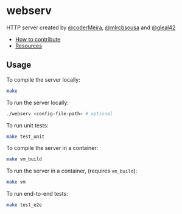# webserv

HTTP server created by [@coderMeira](https://www.github.com/coderMeira), [@mlrcbsousa](https://www.github.com/mlrcbsousa) and [@gleal42](https://www.github.com/gleal42)

- [How to contribute](https://github.com/gleal42/webserv/blob/master/CONTRIBUTE.md)
- [Resources](https://github.com/gleal42/webserv/blob/master/RESOURCES.md)


## Usage

To compile the server locally:

```bash
make
```

To run the server locally:

```bash
./webserv <config-file-path> # optional
```

To run unit tests:

```bash
make test_unit
```

To compile the server in a container:

```bash
make vm_build
```

To run the server in a container, (requires `vm_build`):

```bash
make vm
```

To run end-to-end tests:

```bash
make test_e2e
```
